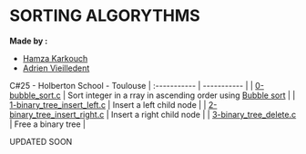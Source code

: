 # SORTING ALGORYTHMS

**Made by :** 
 - [Hamza Karkouch ](https://github.com/)
 - [Adrien Vieilledent](https://github.com/vlldnt)

C#25 - Holberton School - Toulouse
| :----------- | ----------- |
| [0-bubble_sort.c](https://github.com/vlldnt/holbertonschool-sorting_algorythms/blob/main/0-bubble_sort.c) | Sort integer in a rray in ascending order using [Bubble sort](https://intranet.hbtn.io/rltoken/m7M7HzUS94EwEZ96NiXF-w) |
| [1-binary_tree_insert_left.c](https://github.com/vlldnt/holbertonschool-binary_trees/blob/main/1-binary_tree_insert_left.c) | Insert a left child node |
| [2-binary_tree_insert_right.c](https://github.com/vlldnt/holbertonschool-binary_trees/blob/main/2-binary_tree_insert_right.c) | Insert a right child node |
| [3-binary_tree_delete.c](https://github.com/vlldnt/holbertonschool-binary_trees/blob/main/3-binary_tree_delete.c) | Free a binary tree |

UPDATED SOON
